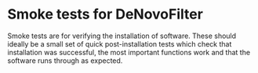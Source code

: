 # Smoke tests for DeNovoFilter
Smoke tests are for verifying the installation of software. These should ideally be a small set of quick post-installation tests which check that installation was successful, the most important functions work and that the software runs through as expected.
